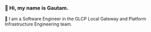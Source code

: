 ### :wave: Hi, my name is Gautam.

💼 I am a Software Engineer in the GLCP Local Gateway and Platform Infrastructure Engineering team.

